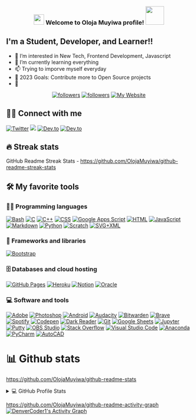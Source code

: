 <!---  - 👋 Hi, I’m @OlojaMuyiwa
- 👀 I’m interested in Full-stack development 
- 🌱 I’m currently learning CSS and JavaScript 
- 💞️ I’m looking to collaborate on JavaScript 
- 📫 How to reach me olojam4969@gmail.com 

<!---
OlojaMuyiwa/OlojaMuyiwa is a ✨ special ✨ repository because its `README.md` (this file) appears on your GitHub profile.
You can click the Preview link to take a look at your changes.
--->




<h3 align="center">
<img src="https://media.giphy.com/media/hvRJCLFzcasrR4ia7z/giphy.gif" width="28">
Welcome to Oloja Muyiwa profile! <img src="https://media.giphy.com/media/12oufCB0MyZ1Go/giphy.gif" width="50">
</h3>

## I'm a Student, Developer, and Learner!!

- 👀 I’m interested in New Tech, Frontend Development, Javascript
- 🌱 I’m currently learning everything 
- 📫 Trying to imporve myself everyday
- 🥅 2023 Goals: Contribute more to Open Source projects
- 💞️ 

<!-- Badges template - https://github.com/badges/shields -->
<p align="center">
  <a href="https://twitter.com/iRedeploy__">
    <img alt="followers" title="Follow me on Twitter" src="https://img.shields.io/twitter/follow/NeerajR76494084?color=55960c&labelColor=488207&label=Follow&logo=twitter&logoColor=white&style=for-the-badge"/></a>
  <a href="https://github.com/OlojaMuyiwa">
    <img alt="followers" title="Follow me on Github" src="https://img.shields.io/github/followers/Neeraj2002?color=236ad3&labelColor=1155ba&style=for-the-badge&logo=github&label=Follow"/></a>
  <a href="https://github.com/OlojaMuyiwa">
    <img alt="My Website" title="My Website" src="https://img.shields.io/website?label=WEBISTE&style=for-the-badge&up_color=yellow&up_message=VISIT&url=https%3A%2F%2Fneeraj2002.github.io%2F"/></a> 
</p>

## 🙋‍♂️ Connect with me

<!-- Badges template - https://github.com/badges/shields -->
<p align="center">
  
  <a href="https://twitter.com/iRedeploy__"><img alt="Twitter" title="Twitter" src="https://img.shields.io/badge/-Twitter-1DA1F2?style=for-the-badge&logo=twitter&logoColor=white"/></a>
  <a href="https://discord.com/channels/@me" alt="Dev Pro Tips Discussion & Support Server">
    <img src="https://img.shields.io/badge/-Discord-5865F2?style=for-the-badge&logoColor=white&logo=discord"/></a>
  <a href="https://t.co/qul043Huvg"><img alt="Dev.to" title="DenverCoder1 Dev.to" src="https://img.shields.io/badge/DEVFOLIO-3835D3.svg?&style=for-the-badge&logo=dev.to&logoColor=black"></a>
  <a href="#"><img alt="Dev.to" title="DenverCoder1 Dev.to" src="https://img.shields.io/badge/DEV.TO-3835D3.svg?&style=for-the-badge&logo=dev.to&logoColor=white"></a>
</p>

## 🔥 Streak stats

 GitHub Readme Streak Stats - https://github.com/OlojaMuyiwa/github-readme-streak-stats 


## 🛠️ My favorite tools

### 👨‍💻 Programming languages

<p>
    <a href="#"><img alt="Bash" src="https://img.shields.io/badge/Bash%20-%23121011.svg?logo=gnu-bash&logoColor=white"></a>
     <a href="#"><img alt="C" src="https://img.shields.io/badge/C%20-%232370ED.svg?logo=c&logoColor=white"></a> 
    <a href="#"><img alt="C++" src="https://img.shields.io/badge/C++%20-%2300599C.svg?logo=c%2B%2B&logoColor=white"></a> 
    <a href="#"><img alt="CSS" src="https://img.shields.io/badge/CSS%20-%231572B6.svg?logo=css3&logoColor=white"></a>
    <a href="#"><img alt="Google Apps Script" src="https://img.shields.io/badge/Google%20Apps%20Script%20-%2302569B.svg?logo=google-cloud&logoColor=white"></a>
    <a href="#"><img alt="HTML" src="https://img.shields.io/badge/HTML%20-%23E34F26.svg?logo=html5&logoColor=white"></a>
    <a href="#"><img alt="JavaScript" src="https://img.shields.io/badge/JavaScript%20-%23F7DF1E.svg?logo=javascript&logoColor=black"></a>
    <a href="#"><img alt="Markdown" src="https://img.shields.io/badge/Markdown-%23000000.svg?logo=markdown&logoColor=white"></a>
    <a href="#"><img alt="Python" src="https://img.shields.io/badge/Python%20-%2314354C.svg?logo=python&logoColor=white"></a>
    <a href="#"><img alt="Scratch" src="https://img.shields.io/badge/Scratch%20-%234D97FF.svg?logo=scratch&logoColor=white"></a>
    <a href="#"><img alt="SVG+XML" src="https://img.shields.io/badge/SVG%2BXML%20-%23e0982c.svg?logo=svg&logoColor=white"></a>
</p>

### 🧰 Frameworks and libraries

<p>
    <!-- <a href="#"><img alt="Cordova" src="https://img.shields.io/badge/-Cordova-E8E8E8?logo=apache-cordova&logoColor=black"></a>
    <a href="#"><img alt="Material Design" src="https://img.shields.io/badge/Material%20Design%20-%230081CB.svg?logo=material-design&logoColor=white"></a>
    <a href="#"><img alt="NumPy" src="https://img.shields.io/badge/Numpy%20-%23013243.svg?logo=numpy&logoColor=white"></a>
    <a href="#"><img alt="Pandas" src="https://img.shields.io/badge/Pandas%20-%23150458.svg?logo=pandas&logoColor=white"></a>
    <a href="#"><img alt="Pytest" src="https://img.shields.io/badge/Pytest%20-%230A9EDC.svg?logo=pytest&logoColor=white"></a>
    <a href="#"><img alt="SymPy" src="https://img.shields.io/badge/Sympy%20-%233B5526.svg?logo=sympy&logoColor=white"></a>
    <a href="#"><img alt="TensorFlow" src="https://img.shields.io/badge/TensorFlow%20-%23FF6F00.svg?logo=TensorFlow&logoColor=white"></a> -->
    <!-- <a href="#"><img alt="Wordpress" src="https://img.shields.io/badge/Wordpress-21759B?logo=wordpress&logoColor=white"></a> -->
    <a href="#"><img alt="Bootstrap" src="https://img.shields.io/badge/Bootstarp-21759B?logo=bootstrap&logoColor=white"></a>
</p>

### 🗄️ Databases and cloud hosting

<p>
    <a href="#"><img alt="GitHub Pages" src="https://img.shields.io/badge/GitHub%20Pages-%23327FC7.svg?logo=github&logoColor=white"></a>
    <a href="#"><img alt="Heroku" src="https://img.shields.io/badge/Heroku%20-%23430098.svg?logo=heroku&logoColor=white"></a>
    <a href="#"><img alt="Notion" src="https://img.shields.io/badge/Notion%20-%23010101.svg?logo=notion&logoColor=white"></a>
    <a href="#"><img alt="Oracle" src ="https://img.shields.io/badge/Oracle%20-%23F00000.svg?logo=oracle&logoColor=white"></a>
</p>

### 💻 Software and tools

<p>
    <a href="#"><img alt="Adobe" src="https://img.shields.io/badge/Adobe%20-%23FF0000.svg?logo=adobe&logoColor=white"></a>
    <a href="#"><img alt="Photoshop" src="https://img.shields.io/badge/Photoshop%20-%23FF0000.svg?logo=adobe%20photoshop&logoColor=white"></a>
    <a href="#"><img alt="Android" src="https://img.shields.io/badge/Android-3DDC84?logo=android&logoColor=white"></a>
    <a href="#"><img alt="Audacity" src="https://img.shields.io/badge/-Audacity-0000CC?logo=audacity&logoColor=white"></a>
    <a href="#"><img alt="Bitwarden" src="https://img.shields.io/badge/-Dashlane-175DDC?logo=dashlane&logoColor=white"></a>
    <a href="#"><img alt="Brave" src="https://img.shields.io/badge/-Brave-FB542B?logo=brave&logoColor=white"></a>
    <a href="#"><img alt="Spotify" src="https://img.shields.io/badge/Spotify-0078d7.svg?logo=spotify&logoColor=white"></a>
    <a href="#"><img alt="Codepen" src="https://img.shields.io/badge/Codepen-000000.svg?logo=codepen&logoColor=white"></a>
    <a href="#"><img alt="Dark Reader" src="https://img.shields.io/badge/-Dark%20Reader-141E24?logo=dark-reader&logoColor=white"></a>
    <a href="#"><img alt="Git" src="https://img.shields.io/badge/Git%20-%23F05033.svg?logo=git&logoColor=white"></a>
    <a href="#"><img alt="Google Sheets" src="https://img.shields.io/badge/Google%20Sheets%20-%2334A853.svg?logo=google%20sheets&logoColor=white"></a>
    <a href="#"><img alt="Jupyter" src="https://img.shields.io/badge/Jupyter%20-%23F37626.svg?logo=Jupyter&logoColor=white"></a>
    <a href="#"><img alt="Putty" src="https://img.shields.io/badge/Putty-%23327FC7.svg?logo=putty&logoColor=white"></a>
    <a href="#"><img alt="OBS Studio" src="https://img.shields.io/badge/-OBS%20Studio-302E31?logo=obs-studio&logoColor=white"></a>
    <a href="#"><img alt="Stack Overflow" src="https://img.shields.io/badge/-Stack%20Overflow-FE7A16?logo=stack-overflow&logoColor=white"></a>
    <a href="#"><img alt="Visual Studio Code" src="https://img.shields.io/badge/Visual%20Studio%20Code-0078d7.svg?logo=visual-studio-code&logoColor=white"></a>
    <a href="#"><img alt="Anaconda" src="https://img.shields.io/badge/Anaconda-0078d7.svg?logo=anaconda&logoColor=white"></a>
    <a href="#"><img alt="PyCharm" src="https://img.shields.io/badge/PyCharm-0078d7.svg?logo=pycharm&logoColor=white"></a>
    <a href="#"><img alt="AutoCAD" src="https://img.shields.io/badge/AutoCAD-0078d7.svg?logo=cad&logoColor=white"></a>
</p>

# 📊 Github stats

https://github.com/OlojaMuyiwa/github-readme-stats
<details> 
<summary>💻 GitHub Profile Stats</summary> 
  <br/>
    <a href="https://github.com/OlojaMuyiwa/github-readme-stats"><img alt="NeerajRathod'Oloja Github Stats" src="https://github-readme-stats.vercel.app/api?username=OlojaMuyiwa&show_icons=true&theme=tokyonight" height="192px"/></a>
  <a href="https://github.com/anuraghazra/github-readme-stats"><img alt="Neeraj Rathod's Top Languages" src="https://github-readme-stats.vercel.app/api/top-langs/?username=Neeraj2002&layout=compact" height="192px"/></a>
  <br/>
  <b>Note:</b> Top languages is only a metric of the languages my public code consists of and doesn't reflect experience or skill level.
</details> 

 https://github.com/OlojaMuyiwa/github-readme-activity-graph
<a href="https://github.com/OlojaMuyiwa/github-readme-activity-graph"><img alt="DenverCoder1's Activity Graph" src="https://blooming-savannah-50472.herokuapp.com/graph?username=Olojamuyiwa&theme=react-dark&hide_border=true" /></a>
